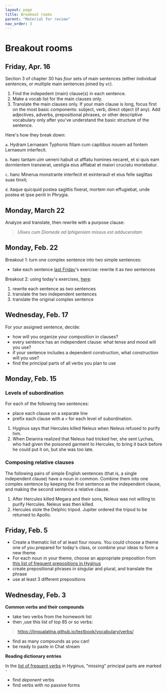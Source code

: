 ```yaml
---
layout: page
title: Breakout rooms
parent: "Material for review"
nav_order: 3
---
```


# Breakout rooms

## Friday, Apr. 16


Section 3 of chapter 30 has *four* sets of main sentences (either individual sentences, or multiple main sentences joined by `et`).  

1. Find the indepedent (main) clause(s) in each sentence.
2. Make a vocab list for the main clauses only.
3. Translate the main clauses only.  If your main clause is long, focus first on the most basic components: subject, verb, direct object (if any).  Add adjectives, adverbs, prepositional phrases, or other descriptive vocabulary only after you've understand the basic structure of the sentence.

Here's how they break down:


`a`. Hydram Lernaeam Typhonis filiam cum capitibus nouem ad fontem Lernaeum interfecit. 

`b`. haec tantam uim ueneni habuit ut afflatu homines necaret, et si quis eam dormientem transierat, uestigia eius afflabat et maiori cruciatu moriebatur. 

`c`. hanc Minerua monstrante interfecit et exinterauit et eius felle sagittas suas tinxit; 

`d`. itaque quicquid postea sagittis fixerat, mortem non effugiebat, unde postea et ipse periit in Phrygia.




## Monday, March 22

Analyze and translate, then rewrite with a purpose clause:

> *Ulixes cum Diomede ad Iphigeniam missus est adducendam*



## Monday, Feb. 22


Breakout 1: turn one complex sentence into two simple sentences:

- take each sentence [last Friday](../assignments/relative2/)'s exercise:  rewrite it as *two* sentences


Breakout 2: using today's exercises, [here](../assignments/relative3/):

1. rewrite  each sentence as *two* sentences
2. translate the two independent sentences
3. translate the original complex sentence

## Wednesday, Feb. 17


For your assigned sentence, decide:

- how will you organize your composition in clauses?
- every sentence has an independent clause: what tense and mood will you use?
- if your sentence includes a dependent construction, what construction will you use?
- find the principal parts of all verbs you plan to use


## Monday, Feb. 15

### Levels of subordination

For each of the following two sentences:

- place each clause on a separate line
- prefix each clause with a `>` for each level of subordination.

1. Hyginus says that Hercules killed Neleus when Neleus refused to purify him.
2. When Deianira realized that Neleus had tricked her, she sent Lychas, who had given the poisoned garment to Hercules, to bring it back before he could put it on, but she was too late.


### Composing relative clauses

The following pairs of simple English sentences (that is, a single independent clause) have a noun in common. Combine them into one complex sentence by keeping the first sentence as the independent clause, and making the second sentence a relative clause.


1. After Hercules killed Megara and their sons, Neleus was not willing to purify Hercules.  Neleus was then killed. 
2. Hercules stole the Delphic tripod.  Jupiter ordered the tripod to be returned to Apollo.

## Friday, Feb. 5

- Create a thematic list of at least four nouns.  You could choose a theme one of you prepared for today's class, or combine your ideas to form a new theme
- For each noun in your theme, choose an appropriate preposition from [this list of frequent prepositions in Hyginus](https://lingualatina.github.io/textbook/vocabulary/prepositions/)
- create prepositional phrases in singular and plural, and translate the phrase
- use at least 3 different prepositions


## Wednesday, Feb. 3

**Common verbs and their compounds**

- take two verbs from the homework list
- then ,use this list of top 85 or so verbs:

> <https://lingualatina.github.io/textbook/vocabulary/verbs/>

- find as many compounds as you can!
- be ready to paste in Chat stream


**Reading dictionary entries**

In the [list of frequent verbs](<https://lingualatina.github.io/textbook/vocabulary/verbs/>) in Hyginus, "missing" principal parts are marked `-`

- find *deponent* verbs
- find verbs with no passive forms

